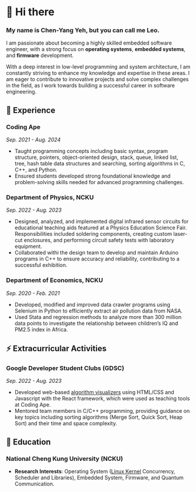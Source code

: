 # 👋 Hi there
### My name is Chen-Yang Yeh, but you can call me Leo.  
I am passionate about becoming a highly skilled embedded software engineer, with a strong focus on **operating systems**, **embedded systems**, and **firmware** development.  

With a deep interest in low-level programming and system architecture, I am constantly striving to enhance my knowledge and expertise in these areas. I am eager to contribute to innovative projects and solve complex challenges in the field, as I work towards building a successful career in software engineering.

## 🔭 Experience
### Coding Ape
*Sep. 2021 - Aug. 2024*
- Taught programming concepts including basic syntax, program structure, pointers, object-oriented design, stack, queue, linked list, tree, hash table data structures and searching, sorting algorithms in C, C++, and Python.
- Ensured students developed strong foundational knowledge and problem-solving skills needed for advanced programming challenges.

### Department of Physics, NCKU
*Sep. 2022 - Aug. 2023*
- Designed, analyzed, and implemented digital infrared sensor circuits for educational teaching aids featured at a Physics Education Science Fair. Responsibilities included soldering components, creating custom laser-cut enclosures, and performing circuit safety tests with laboratory equipment.
- Collaborated withi the design team to develop and maintain Arduino programs in C++ to ensure accuracy and reliability, contributing to a successful exhibition.

### Department of Economics, NCKU
*Sep. 2020 - Feb. 2021*  
- Developed, modified and improved data crawler programs using Selenium in Python to efficiently extract air pollution data from NASA.
- Used Stata and regression methods to analyze more than 300 million data points to investigate the relationship between children’s IQ and PM2.5 index in Africa.

## ⚡ Extracurricular Activities
### Google Developer Student Clubs (GDSC)
*Sep. 2022 - Aug. 2023*
- Developed web-based [algorithm visualizers](https://tseanlin.github.io/Sorting_Visualizer/) using HTML/CSS and Javascript with the React framework, which were used as teaching tools at Coding Ape.
- Mentored team members in C/C++ programming, providing guidance on key topics including sorting algorithms (Merge Sort, Quick Sort, Heap Sort) and their time and space complexity.

## 🌱 Education  
### National Cheng Kung University (NCKU)
- **Research Interests**: Operating System ([Linux Kernel](https://hackmd.io/@YangYeh/linux2024) Concurrency, Scheduler and Libraries), Embedded System, Firmware, and Quantum Communication.

<!--
**YangYeh-PD/yangyeh-pd** is a ✨ _special_ ✨ repository because its `README.md` (this file) appears on your GitHub profile.

Here are some ideas to get you started:

- 🔭 I’m currently working on ...
- 🌱 I’m currently learning ...
- 👯 I’m looking to collaborate on ...
- 🤔 I’m looking for help with ...
- 💬 Ask me about ...
- 📫 How to reach me: ...
- 😄 Pronouns: ...
- ⚡ Fun fact: ...
-->
